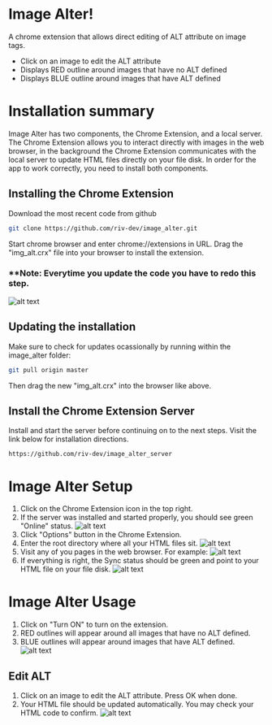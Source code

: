 # Image Alter!
A chrome extension that allows direct editing of ALT attribute on image tags.
- Click on an image to edit the ALT attribute
- Displays RED outline around images that have no ALT defined
- Displays BLUE outline around images that have ALT defined

# Installation summary
Image Alter has two components, the Chrome Extension, and a local server.  The Chrome Extension allows you to interact directly with images in the web browser, in the background the Chrome Extension communicates with the local server to update HTML files directly on your file disk. In order for the app to work correctly, you need to install both components.

## Installing the Chrome Extension
Download the most recent code from github
```bash
git clone https://github.com/riv-dev/image_alter.git
```

Start chrome browser and enter chrome://extensions in URL.
Drag the "img_alt.crx" file into your browser to install the extension.
### **Note: Everytime you update the code you have to redo this step.

![alt text](/extension_install.png "Install Extension")

## Updating the installation

Make sure to check for updates ocassionally by running within the image_alter folder:
```bash
git pull origin master
```

Then drag the new "img_alt.crx" into the browser like above.

## Install the Chrome Extension Server
Install and start the server before continuing on to the next steps. Visit the link below for installation directions.
```
https://github.com/riv-dev/image_alter_server
```

# Image Alter Setup
1. Click on the Chrome Extension icon in the top right.
2. If the server was installed and started properly, you should see green "Online" status.
![alt text](/setup1.png "Setup 1")
3. Click "Options" button in the Chrome Extension.
4. Enter the root directory where all your HTML files sit.
![alt text](/setup2.png "Setup 2")
5. Visit any of you pages in the web browser. For example:
![alt text](/setup3.png "Setup 3")
6. If everything is right, the Sync status should be green and point to your HTML file on your file disk. 
![alt text](/setup4.png "Setup 4")

# Image Alter Usage
1. Click on "Turn ON" to turn on the extension.
2. RED outlines will appear around all images that have no ALT defined.
3. BLUE outlines will appear around images that have ALT defined.
![alt text](/usage.png "Usage")

## Edit ALT
1. Click on an image to edit the ALT attribute.  Press OK when done.
2. Your HTML file should be updated automatically.  You may check your HTML code to confirm.
![alt text](/enter_alt.png "Enter ALT")